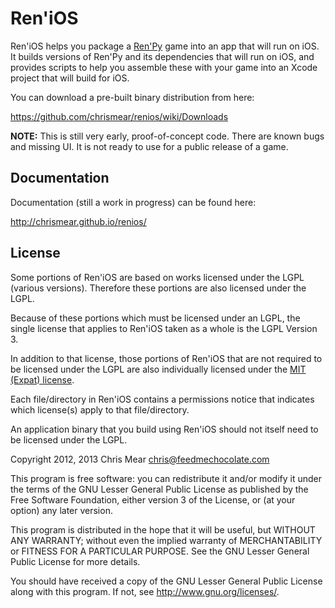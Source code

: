 Ren'iOS
=======

Ren'iOS helps you package a [Ren'Py](http://www.renpy.org) game into an app that will run on iOS. It builds versions of Ren'Py and its dependencies that will run on iOS, and provides scripts to help you assemble these with your game into an Xcode project that will build for iOS.

You can download a pre-built binary distribution from here:

https://github.com/chrismear/renios/wiki/Downloads

**NOTE:** This is still very early, proof-of-concept code. There are known bugs and missing UI. It is not ready to use for a public release of a game.

Documentation
-------------

Documentation (still a work in progress) can be found here:

http://chrismear.github.io/renios/

License
-------

Some portions of Ren'iOS are based on works licensed under the LGPL (various versions). Therefore these portions are also licensed under the LGPL.

Because of these portions which must be licensed under an LGPL, the single license that applies to Ren'iOS taken as a whole is the LGPL Version 3.

In addition to that license, those portions of Ren'iOS that are not required to be licensed under the LGPL are also individually licensed under the [MIT (Expat) license](http://directory.fsf.org/wiki/License:Expat).

Each file/directory in Ren'iOS contains a permissions notice that indicates which license(s) apply to that file/directory.

An application binary that you build using Ren'iOS should not itself need to be licensed under the LGPL.

Copyright 2012, 2013 Chris Mear <chris@feedmechocolate.com>

This program is free software: you can redistribute it and/or modify
it under the terms of the GNU Lesser General Public License as published by
the Free Software Foundation, either version 3 of the License, or
(at your option) any later version.

This program is distributed in the hope that it will be useful,
but WITHOUT ANY WARRANTY; without even the implied warranty of
MERCHANTABILITY or FITNESS FOR A PARTICULAR PURPOSE.  See the
GNU Lesser General Public License for more details.

You should have received a copy of the GNU Lesser General Public License
along with this program.  If not, see <http://www.gnu.org/licenses/>.
